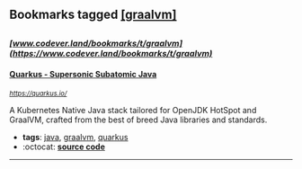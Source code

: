 ## Bookmarks tagged [[graalvm]](https://www.codever.land/search?q=[graalvm])

_<sup><sup>[www.codever.land/bookmarks/t/graalvm](https://www.codever.land/bookmarks/t/graalvm)</sup></sup>_
---
#### [Quarkus - Supersonic Subatomic Java](https://quarkus.io/)
_<sup>https://quarkus.io/</sup>_

A Kubernetes Native Java stack tailored for OpenJDK HotSpot and GraalVM, crafted from the best of breed Java libraries and standards.
* **tags**: [java](../tagged/java.md), [graalvm](../tagged/graalvm.md), [quarkus](../tagged/quarkus.md)
* :octocat: **[source code](https://github.com/quarkusio/quarkus)**
---
